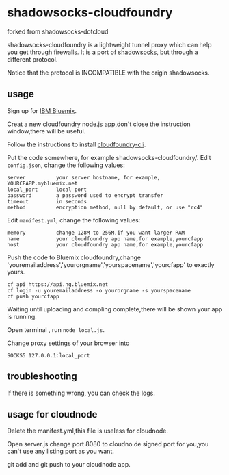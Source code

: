 shadowsocks-cloudfoundry
===========

forked from shadowsocks-dotcloud

shadowsocks-cloudfoundry is a lightweight tunnel proxy which can help you get through
 firewalls. It is a port of [shadowsocks](https://github.com/clowwindy/shadowsocks), but
 through a different protocol.


Notice that the protocol is INCOMPATIBLE with the origin shadowsocks.

usage
-----------

Sign up for [IBM Bluemix](https://console.ng.bluemix.net/).

Creat a new cloudfoundry node.js app,don't close the instruction window,there will be useful.

Follow the instructions to install [cloudfoundry-cli](https://github.com/cloudfoundry/cli).

Put the code somewhere, for example shadowsocks-cloudfoundry/. Edit `config.json`, change the following values:

    server          your server hostname, for example, YOURCFAPP.mybluemix.net
    local_port      local port
    password        a password used to encrypt transfer
    timeout         in seconds
    method          encryption method, null by default, or use "rc4"

Edit `manifest.yml`, change the following values:

    memory          change 128M to 256M,if you want larger RAM
    name            your cloudfoundry app name,for example,yourcfapp
    host            your cloudfoundry app name,for example,yourcfapp

Push the code to Bluemix cloudfoundry,change 'youremailaddress','yourorgname','yourspacename','yourcfapp' to exactly yours.

    cf api https://api.ng.bluemix.net
    cf login -u youremailaddress -o yourorgname -s yourspacename
    cf push yourcfapp

Waiting until uploading and compling complete,there will be shown your app is running.

Open terminal , run `node local.js`.

Change proxy settings of your browser into

    SOCKS5 127.0.0.1:local_port


troubleshooting
----------------

If there is something wrong, you can check the logs.

usage for cloudnode
-----------

Delete the manifest.yml,this file is useless for cloudnode.

Open server.js change port 8080 to cloudno.de signed port for you,you can't use any listing port as you want.

git add and git push to your cloudnode app.

